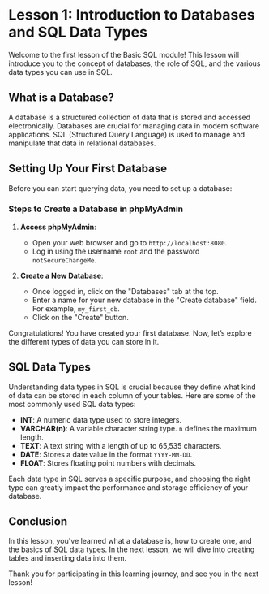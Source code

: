 # Lesson 1: Introduction to Databases and SQL Data Types

Welcome to the first lesson of the Basic SQL module! This lesson will introduce you to the concept of databases, the role of SQL, and the various data types you can use in SQL.

## What is a Database?

A database is a structured collection of data that is stored and accessed electronically. Databases are crucial for managing data in modern software applications. SQL (Structured Query Language) is used to manage and manipulate that data in relational databases.

## Setting Up Your First Database

Before you can start querying data, you need to set up a database:

### Steps to Create a Database in phpMyAdmin

1. **Access phpMyAdmin**:
   - Open your web browser and go to `http://localhost:8080`.
   - Log in using the username `root` and the password `notSecureChangeMe`.

2. **Create a New Database**:
   - Once logged in, click on the "Databases" tab at the top.
   - Enter a name for your new database in the "Create database" field. For example, `my_first_db`.
   - Click on the "Create" button.

Congratulations! You have created your first database. Now, let’s explore the different types of data you can store in it.

## SQL Data Types

Understanding data types in SQL is crucial because they define what kind of data can be stored in each column of your tables. Here are some of the most commonly used SQL data types:

- **INT**: A numeric data type used to store integers.
- **VARCHAR(n)**: A variable character string type. `n` defines the maximum length.
- **TEXT**: A text string with a length of up to 65,535 characters.
- **DATE**: Stores a date value in the format `YYYY-MM-DD`.
- **FLOAT**: Stores floating point numbers with decimals.

Each data type in SQL serves a specific purpose, and choosing the right type can greatly impact the performance and storage efficiency of your database.

## Conclusion

In this lesson, you've learned what a database is, how to create one, and the basics of SQL data types. In the next lesson, we will dive into creating tables and inserting data into them.

Thank you for participating in this learning journey, and see you in the next lesson!
